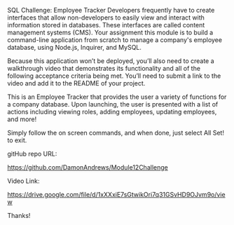 SQL Challenge: Employee Tracker
Developers frequently have to create interfaces that allow non-developers to easily view and interact with information stored in databases. These interfaces are called content management systems (CMS). Your assignment this module is to build a command-line application from scratch to manage a company's employee database, using Node.js, Inquirer, and MySQL.

Because this application won’t be deployed, you’ll also need to create a walkthrough video that demonstrates its functionality and all of the following acceptance criteria being met. You’ll need to submit a link to the video and add it to the README of your project.

This is an Employee Tracker that provides the user a variety of functions for a company database. Upon launching, the user is presented with a list of actions including viewing roles, adding employees, updating employees, and more!

Simply follow the on screen commands, and when done, just select All Set! to exit.

gitHub repo URL:

https://github.com/DamonAndrews/Module12Challenge

Video Link:

https://drive.google.com/file/d/1xXXxiE7sGtwikOri7q31GSvHD9OJvm9o/view



Thanks!
